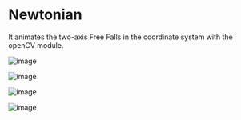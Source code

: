 # Newtonian

It animates the two-axis Free Falls in the coordinate system with the openCV module.

![image](https://github.com/FurkanLiman/Newtonian/assets/71287062/2433f5fd-c6b1-4474-9254-a54b5931bcba)


![image](https://github.com/FurkanLiman/Newtonian/assets/71287062/720f897f-2f5d-4a83-bb31-5720fedaae96)




![image](https://github.com/FurkanLiman/Newtonian/assets/71287062/ea728583-6c6a-41f0-84df-4e9a4885da9b)

![image](https://github.com/FurkanLiman/Newtonian/assets/71287062/d7ca0040-9aa8-466d-9a0b-5915a32b53ba)
